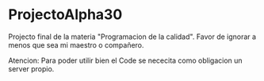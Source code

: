 # ProjectoAlpha30

Projecto final de la materia "Programacion de la calidad".
Favor de ignorar a menos que sea mi maestro o compañero.

Atencion: Para poder utilir bien el Code se nececita como obligacion un server propio.
